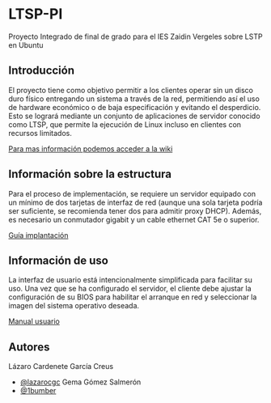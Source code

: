 # LTSP-PI
Proyecto Integrado de final de grado para el IES Zaidin Vergeles sobre LSTP en Ubuntu

## Introducción

El proyecto tiene como objetivo permitir a los clientes operar sin un disco duro físico entregando un sistema a través de la red, permitiendo así el uso de hardware económico o de baja especificación y evitando el desperdicio. Esto se logrará mediante un conjunto de aplicaciones de servidor conocido como LTSP, que permite la ejecución de Linux incluso en clientes con recursos limitados.

<a href="link-wiki">Para mas información podemos acceder a la wiki</a>

## Información sobre la estructura

Para el proceso de implementación, se requiere un servidor equipado con un mínimo de dos tarjetas de interfaz de red (aunque una sola tarjeta podría ser suficiente, se recomienda tener dos para admitir proxy DHCP). Además, es necesario un conmutador gigabit y un cable ethernet CAT 5e o superior.

<a href="---">Guía implantación</a>

## Información de uso

La interfaz de usuario está intencionalmente simplificada para facilitar su uso. Una vez que se ha configurado el servidor, el cliente debe ajustar la configuración de su BIOS para habilitar el arranque en red y seleccionar la imagen del sistema operativo deseada.
  
  <a href="----">Manual usuario</a>

## Autores
Lázaro Cardenete García Creus
- [@lazarocgc](https://github.com/lazarocgc)
Gema Gómez Salmerón
- [@1bumber](https://github.com/1bumber)
